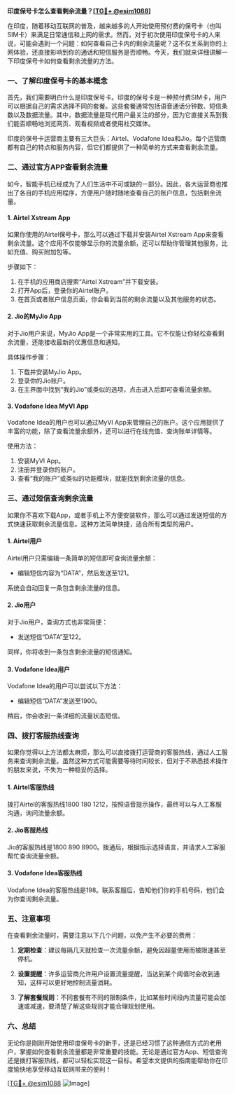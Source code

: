 **印度保号卡怎么查看剩余流量？[[TG💪+ @esim1088](https://t.me/s/esim1088)]**

在印度，随着移动互联网的普及，越来越多的人开始使用预付费的保号卡（也叫SIM卡）来满足日常通信和上网的需求。然而，对于初次使用印度保号卡的人来说，可能会遇到一个问题：如何查看自己卡内的剩余流量呢？这不仅关系到你的上网体验，还直接影响到你的通话和短信服务是否顺畅。今天，我们就来详细讲解一下印度保号卡如何查看剩余流量的方法。

### 一、了解印度保号卡的基本概念

首先，我们需要明白什么是印度保号卡。印度的保号卡是一种预付费SIM卡，用户可以根据自己的需求选择不同的套餐。这些套餐通常包括语音通话分钟数、短信条数以及数据流量。其中，数据流量是现代用户最关注的部分，因为它直接关系到我们能否顺畅地浏览网页、观看视频或者使用社交媒体。

印度的保号卡运营商主要有三大巨头：Airtel、Vodafone Idea和Jio。每个运营商都有自己的特点和服务内容，但它们都提供了一种简单的方式来查看剩余流量。

### 二、通过官方APP查看剩余流量

如今，智能手机已经成为了人们生活中不可或缺的一部分。因此，各大运营商也推出了各自的手机应用程序，方便用户随时随地查看自己的账户信息，包括剩余流量。

#### 1. Airtel Xstream App

如果你使用的Airtel保号卡，那么可以通过下载并安装Airtel Xstream App来查看剩余流量。这个应用不仅能够显示你的流量余额，还可以帮助你管理其他服务，比如充值、购买附加包等。

步骤如下：
1. 在手机的应用商店搜索“Airtel Xstream”并下载安装。
2. 打开App后，登录你的Airtel账户。
3. 在首页或者账户信息页面，你会看到当前的剩余流量以及其他服务的状态。

#### 2. Jio的MyJio App

对于Jio用户来说，MyJio App是一个非常实用的工具。它不仅能让你轻松查看剩余流量，还能接收最新的优惠信息和通知。

具体操作步骤：
1. 下载并安装MyJio App。
2. 登录你的Jio账户。
3. 在主界面中找到“我的Jio”或类似的选项，点击进入后即可查看流量余额。

#### 3. Vodafone Idea MyVI App

Vodafone Idea的用户也可以通过MyVI App来管理自己的账户。这个应用提供了丰富的功能，除了查看流量余额外，还可以进行在线充值、查询账单详情等。

使用方法：
1. 安装MyVI App。
2. 注册并登录你的账户。
3. 查看“我的账户”或类似的功能模块，就能找到剩余流量的信息。

### 三、通过短信查询剩余流量

如果你不喜欢下载App，或者手机上不方便安装软件，那么可以通过发送短信的方式快速获取剩余流量信息。这种方法简单快捷，适合所有类型的用户。

#### 1. Airtel用户

Airtel用户只需编辑一条简单的短信即可查询流量余额：

- 编辑短信内容为“DATA”，然后发送至121。

系统会自动回复一条包含剩余流量的信息。

#### 2. Jio用户

对于Jio用户，查询方式也非常简便：

- 发送短信“DATA”至122。

同样，你将收到一条包含剩余流量的短信通知。

#### 3. Vodafone Idea用户

Vodafone Idea的用户可以尝试以下方法：

- 编辑短信“DATA”发送至1900。

稍后，你会收到一条详细的流量状态短信。

### 四、拨打客服热线查询

如果你觉得以上方法都太麻烦，那么可以直接拨打运营商的客服热线，通过人工服务来查询剩余流量。虽然这种方式可能需要等待时间较长，但对于不熟悉技术操作的朋友来说，不失为一种稳妥的选择。

#### 1. Airtel客服热线

拨打Airtel的客服热线1800 180 1212，按照语音提示操作，最终可以与人工客服沟通，询问流量余额。

#### 2. Jio客服热线

Jio的客服热线是1800 890 8900。拨通后，根据指示选择语言，并请求人工客服帮忙查询流量余额。

#### 3. Vodafone Idea客服热线

Vodafone Idea的客服热线是198。联系客服后，告知他们你的手机号码，他们会为你查询剩余流量。

### 五、注意事项

在查看剩余流量时，需要注意以下几个问题，以免产生不必要的费用：

1. **定期检查**：建议每隔几天就检查一次流量余额，避免因超量使用而被限速甚至停机。
   
2. **设置提醒**：许多运营商允许用户设置流量提醒，当达到某个阈值时会收到通知，这样可以更好地控制流量消耗。

3. **了解套餐规则**：不同套餐有不同的限制条件，比如某些时间段内流量可能会加速或减速，要清楚了解这些规则才能合理规划使用。

### 六、总结

无论你是刚刚开始使用印度保号卡的新手，还是已经习惯了这种通信方式的老用户，掌握如何查看剩余流量都是非常重要的技能。无论是通过官方App、短信查询还是拨打客服热线，都可以轻松实现这一目标。希望本文提供的指南能帮助你在印度愉快地享受移动互联网带来的便利！

[[TG💪+ @esim1088](https://t.me/s/esim1088) ![Image](https://i.postimg.cc/4NQfJmqS/Snipaste-2025-05-13-00-14-12.png)]